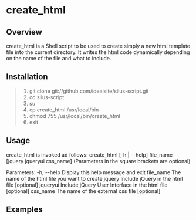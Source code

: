 # create_html

## Overview
create_html is a Shell script to be used to create simply a new html template file into the current directory.
It writes the html code dynamically depending on the name of the file and what to include.

## Installation
> 1. git clone git://github.com/idealsite/silus-script.git
> 2. cd silus-script
> 3. su
> 4. cp create_html /usr/local/bin
> 5. chmod 755 /usr/local/bin/create_html
> 6. exit

## Usage
create_html is invoked ad follows:
  create_html [-h | --help] file_name [jquery jqueryui css_name]
  (Parameters in the square brackets are optional)

Parameters:
  -h, --help    Display this help message and exit
  file_name     The name of the html file you want to create
  jquery        Include jQuery in the html file [optional]
  jqueryui      Include jQuery User Interface in the html file [optional]
  css_name      The name of the external css file [optional]

## Examples
